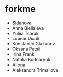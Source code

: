 # forkme

- Sidanova
- Anna Bieliaieva
- Yuliia Tsaruk
- Leonid Usatii
- Konstantin Glazunov
- Oksana Patsii
- Irina Frank
- Natalia Bodnaryuk
- Aliona
- Aleksandra Trimailova